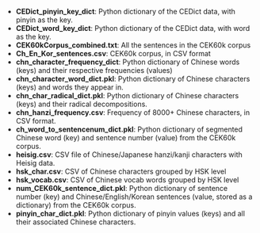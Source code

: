 
- **CEDict_pinyin_key_dict**: Python dictionary of the CEDict data, with pinyin as the key.
- **CEDict_word_key_dict**: Python dictionary of the CEDict data, with word as the key.
- **CEK60kCorpus_combined.txt**: All the sentences in the CEK60k corpus
- **Ch_En_Kor_sentences.csv**: CEK60k corpus, in CSV format
- **chn_character_frequency_dict**: Python dictionary of Chinese words (keys) and their respective frequencies (values)
- **chn_character_word_dict.pkl**: Python dictionary of Chinese characters (keys) and words they appear in.
 - **chn_char_radical_dict.pkl**: Python dictionary of Chinese characters (keys) and their radical decompositions.
- **chn_hanzi_frequency.csv**: Frequency of 8000+ Chinese characters, in CSV format.
- **ch_word_to_sentencenum_dict.pkl**: Python dictionary of segmented Chinese word (key) and sentence number (value) from the CEK60k corpus.
- **heisig.csv**: CSV file of Chinese/Japanese hanzi/kanji characters with Heisig data.
- **hsk_char.csv**: CSV of Chinese characters grouped by HSK level
- **hsk_vocab.csv**: CSV of Chinese vocab words grouped by HSK level
- **num_CEK60k_sentence_dict.pkl**: Python dictionary of sentence number (key) and Chinese/English/Korean sentences (value, stored as a dictionary) from the CEK60k corpus.
- **pinyin_char_dict.pkl**: Python dictionary of pinyin values (keys) and all their associated Chinese characters.
